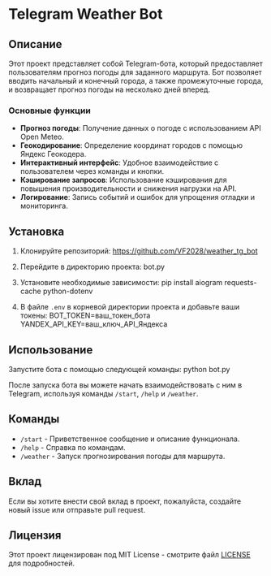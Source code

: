 # Telegram Weather Bot

## Описание

Этот проект представляет собой Telegram-бота, который предоставляет пользователям прогноз погоды для заданного маршрута. Бот позволяет вводить начальный и конечный города, а также промежуточные города, и возвращает прогноз погоды на несколько дней вперед.

### Основные функции

- **Прогноз погоды**: Получение данных о погоде с использованием API Open Meteo.
- **Геокодирование**: Определение координат городов с помощью Яндекс Геокодера.
- **Интерактивный интерфейс**: Удобное взаимодействие с пользователем через команды и кнопки.
- **Кэширование запросов**: Использование кэширования для повышения производительности и снижения нагрузки на API.
- **Логирование**: Запись событий и ошибок для упрощения отладки и мониторинга.

## Установка

1. Клонируйте репозиторий: https://github.com/VF2028/weather_tg_bot

2. Перейдите в директорию проекта: bot.py

3. Установите необходимые зависимости: pip install aiogram requests-cache python-dotenv


4. В файле `.env` в корневой директории проекта и добавьте ваши токены:
   BOT_TOKEN=ваш_токен_бота
   YANDEX_API_KEY=ваш_ключ_API_Яндекса


## Использование

Запустите бота с помощью следующей команды: python bot.py


После запуска бота вы можете начать взаимодействовать с ним в Telegram, используя команды `/start`, `/help` и `/weather`.

## Команды

- `/start` - Приветственное сообщение и описание функционала.
- `/help` - Справка по командам.
- `/weather` - Запуск прогнозирования погоды для маршрута.

## Вклад

Если вы хотите внести свой вклад в проект, пожалуйста, создайте новый issue или отправьте pull request.

## Лицензия

Этот проект лицензирован под MIT License - смотрите файл [LICENSE](LICENSE) для подробностей.





   


   
